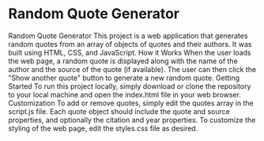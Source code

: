 # Random Quote Generator
 Random Quote Generator This project is a web application that generates random quotes from an array of objects of quotes and their authors. It was built using HTML, CSS, and JavaScript.  How it Works When the user loads the web page, a random quote is displayed along with the name of the author and the source of the quote (if available). The user can then click the "Show another quote" button to generate a new random quote.  Getting Started To run this project locally, simply download or clone the repository to your local machine and open the index.html file in your web browser.  Customization To add or remove quotes, simply edit the quotes array in the script.js file. Each quote object should include the quote and source properties, and optionally the citation and year properties.  To customize the styling of the web page, edit the styles.css file as desired.

